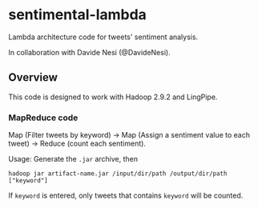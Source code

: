# sentimental-lambda
Lambda architecture code for tweets' sentiment analysis.

In collaboration with Davide Nesi (@DavideNesi).

## Overview

This code is designed to work with Hadoop 2.9.2 and LingPipe.

### MapReduce code

Map (Filter tweets by keyword) -> Map (Assign a sentiment value to each tweet) -> Reduce (count each sentiment).

Usage:
Generate the `.jar` archive, then

    hadoop jar artifact-name.jar /input/dir/path /output/dir/path ["keyword"]
    
If `keyword` is entered, only tweets that contains `keyword` will be counted.
